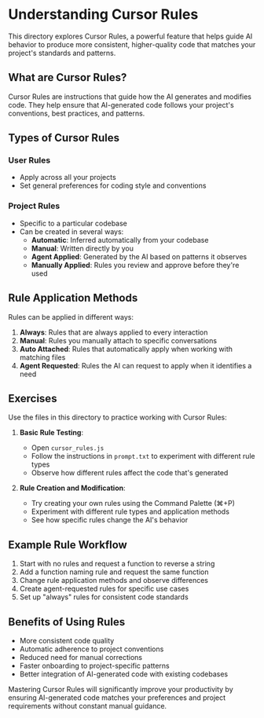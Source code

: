 # Understanding Cursor Rules

This directory explores Cursor Rules, a powerful feature that helps guide AI behavior to produce more consistent, higher-quality code that matches your project's standards and patterns.

## What are Cursor Rules?

Cursor Rules are instructions that guide how the AI generates and modifies code. They help ensure that AI-generated code follows your project's conventions, best practices, and patterns.

## Types of Cursor Rules

### User Rules
- Apply across all your projects
- Set general preferences for coding style and conventions

### Project Rules
- Specific to a particular codebase
- Can be created in several ways:
  - **Automatic**: Inferred automatically from your codebase
  - **Manual**: Written directly by you
  - **Agent Applied**: Generated by the AI based on patterns it observes
  - **Manually Applied**: Rules you review and approve before they're used

## Rule Application Methods

Rules can be applied in different ways:

1. **Always**: Rules that are always applied to every interaction
2. **Manual**: Rules you manually attach to specific conversations
3. **Auto Attached**: Rules that automatically apply when working with matching files
4. **Agent Requested**: Rules the AI can request to apply when it identifies a need

## Exercises

Use the files in this directory to practice working with Cursor Rules:

1. **Basic Rule Testing**:
   - Open `cursor_rules.js`
   - Follow the instructions in `prompt.txt` to experiment with different rule types
   - Observe how different rules affect the code that's generated

2. **Rule Creation and Modification**:
   - Try creating your own rules using the Command Palette (⌘+P)
   - Experiment with different rule types and application methods
   - See how specific rules change the AI's behavior

## Example Rule Workflow

1. Start with no rules and request a function to reverse a string
2. Add a function naming rule and request the same function
3. Change rule application methods and observe differences
4. Create agent-requested rules for specific use cases
5. Set up "always" rules for consistent code standards

## Benefits of Using Rules

- More consistent code quality
- Automatic adherence to project conventions
- Reduced need for manual corrections
- Faster onboarding to project-specific patterns
- Better integration of AI-generated code with existing codebases

Mastering Cursor Rules will significantly improve your productivity by ensuring AI-generated code matches your preferences and project requirements without constant manual guidance. 